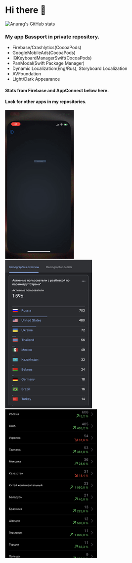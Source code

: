 # Hi there 👋
![Anurag's GitHub stats](https://github-readme-stats.vercel.app/api?username=defolty&theme=graywhite&bg_color=DEG,64A8FA,D8A3FF&show_icons=true&hide=issues&count_private=true&border_radius=25)  
### My app Bassport in private repository.  
- Firebase/Crashlytics(CocoaPods)
- GoogleMobileAds(CocoaPods)
- IQKeyboardManagerSwift(CocoaPods)
- PanModal(Swift Package Manager)
- Dynamic Localization(Eng/Rus), Storyboard Localization
- AVFoundation
- Light/Dark Appearance
#### Stats from Firebase and AppConnect below here.  
#### Look for other apps in my repositories.  
![](https://github.com/defolty/defolty/blob/main/Bassport%20Preview.gif) ![](https://github.com/defolty/defolty/blob/main/FirebaseNew.jpg) ![](https://github.com/defolty/defolty/blob/main/AppConnectNew.jpg)  


 
 
<!--
**defolty/defolty** is a ✨ _special_ ✨ repository because its `README.md` (this file) appears on your GitHub profile.

Here are some ideas to get you started:

- 🔭 I’m currently working on ...
- 🌱 I’m currently learning ...
- 👯 I’m looking to collaborate on ...
- 🤔 I’m looking for help with ...
- 💬 Ask me about ...
- 📫 How to reach me: ...
- 😄 Pronouns: ...
- ⚡ Fun fact: ...
-->

